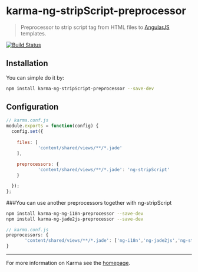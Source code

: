 # karma-ng-stripScript-preprocessor

> Preprocessor to strip script tag from HTML files to [AngularJS](http://angularjs.org/) templates.


[![Build Status](https://travis-ci.org/lsdev14/karma-ng-stripScript-preprocessor.svg?branch=master)](https://travis-ci.org/lsdev14/karma-ng-stripScript-preprocessor)

## Installation

You can simple do it by:
```bash
npm install karma-ng-stripScript-preprocessor --save-dev
```

## Configuration
```js
// karma.conf.js
module.exports = function(config) {
  config.set({
    
    files: [
            'content/shared/views/**/*.jade'
    ],
    
    preprocessors: {
            'content/shared/views/**/*.jade': 'ng-stripScript'
    }

  });
};
```

###You can use another preprocessors together with ng-stripScript

```bash
npm install karma-ng-ng-i18n-preprocessor --save-dev
npm install karma-ng-jade2js-preprocessor --save-dev
```

```js
// karma.conf.js
preprocessors: {
       'content/shared/views/**/*.jade': ['ng-i18n','ng-jade2js','ng-stripScript']
}
```

----

For more information on Karma see the [homepage].

[homepage]: http://karma-runner.github.com
